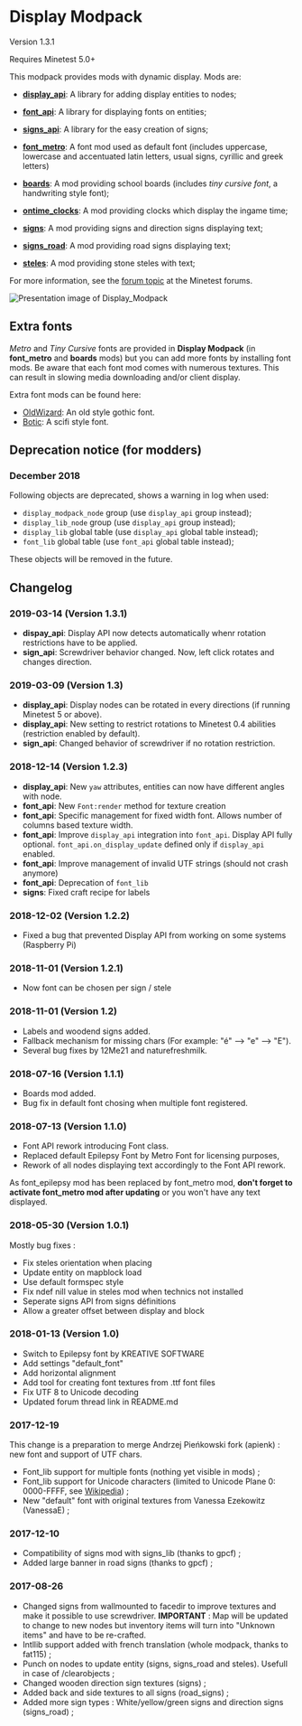 # Display Modpack
Version 1.3.1

Requires Minetest 5.0+

This modpack provides mods with dynamic display. Mods are:

- **[display_api](https://github.com/mt-mods/display_modpack/tree/master/display_api)**: A library for adding display entities to nodes;
- **[font_api](https://github.com/mt-mods/display_modpack/tree/master/font_api)**: A library for displaying fonts on entities;
- **[signs_api](https://github.com/mt-mods/display_modpack/tree/master/signs_api)**: A library for the easy creation of signs;
- **[font_metro](https://github.com/mt-mods/display_modpack/tree/master/font_metro)**: A font mod used as default font (includes uppercase, lowercase and accentuated latin letters, usual signs, cyrillic and greek letters)

- **[boards](https://github.com/mt-mods/display_modpack/tree/master/boards)**: A mod providing school boards (includes *tiny cursive font*, a handwriting style font);
- **[ontime_clocks](https://github.com/mt-mods/display_modpack/tree/master/ontime_clocks)**: A mod providing clocks which display the ingame time;
- **[signs](https://github.com/mt-mods/display_modpack/tree/master/signs)**: A mod providing signs and direction signs displaying text;
- **[signs_road](https://github.com/mt-mods/display_modpack/tree/master/signs_road)**: A mod providing road signs displaying text;
- **[steles](https://github.com/mt-mods/display_modpack/tree/master/steles)**: A mod providing stone steles with text;

For more information, see the [forum topic](https://forum.minetest.net/viewtopic.php?t=19365) at the Minetest forums.

![Presentation image of Display_Modpack](screenshot.png)

## Extra fonts

*Metro* and *Tiny Cursive* fonts are provided in **Display Modpack** (in **font_metro** and **boards** mods) but you can add more fonts by installing font mods. Be aware that each font mod comes with numerous textures. This can result in slowing media downloading and/or client display.

Extra font mods can be found here:
 * [OldWizard](https://github.com/pyrollo/font_oldwizard): An old style gothic font.
 * [Botic](https://github.com/pyrollo/font_botic): A scifi style font.

## Deprecation notice (for modders)

### December 2018
Following objects are deprecated, shows a warning in log when used:
* `display_modpack_node` group (use `display_api` group instead);
* `display_lib_node` group (use `display_api` group instead);
* `display_lib` global table (use `display_api` global table instead);
* `font_lib` global table (use `font_api` global table instead);

These objects will be removed in the future.

## Changelog
### 2019-03-14 (Version 1.3.1)
- __dispay_api__: Display API now detects automatically whenr rotation restrictions have to be applied.
- __sign_api__: Screwdriver behavior changed. Now, left click rotates and changes direction.

### 2019-03-09 (Version 1.3)
- __display_api__: Display nodes can be rotated in every directions (if running Minetest 5 or above).
- __display_api__: New setting to restrict rotations to Minetest 0.4 abilities (restriction enabled by default).
- __sign_api__: Changed behavior of screwdriver if no rotation restriction.

### 2018-12-14 (Version 1.2.3)
- __display_api__: New `yaw` attributes, entities can now have different angles with node.
- __font_api__: New `Font:render` method for texture creation
- __font_api__: Specific management for fixed width font. Allows number of columns based texture width.
- __font_api__: Improve `display_api` integration into `font_api`. Display API fully optional. `font_api.on_display_update` defined only if `display_api` enabled.
- __font_api__: Improve management of invalid UTF strings (should not crash anymore)
- __font_api__: Deprecation of `font_lib`
- __signs__: Fixed craft recipe for labels

### 2018-12-02 (Version 1.2.2)
- Fixed a bug that prevented Display API from working on some systems (Raspberry Pi)

### 2018-11-01 (Version 1.2.1)
- Now font can be chosen per sign / stele

### 2018-11-01 (Version 1.2)
- Labels and woodend signs added.
- Fallback mechanism for missing chars (For example: "é" --> "e" --> "E").
- Several bug fixes by 12Me21 and naturefreshmilk.

### 2018-07-16 (Version 1.1.1)
- Boards mod added.
- Bug fix in default font chosing when multiple font registered.

### 2018-07-13 (Version 1.1.0)
- Font API rework introducing Font class.
- Replaced default Epilepsy Font by Metro Font for licensing purposes,
- Rework of all nodes displaying text accordingly to the Font API rework.

As font_epilepsy mod has been replaced by font_metro mod, **don't forget to activate font_metro mod after updating** or you won't have any text displayed.

### 2018-05-30 (Version 1.0.1)
Mostly bug fixes :
- Fix steles orientation when placing
- Update entity on mapblock load
- Use default formspec style
- Fix ndef nill value in steles mod when technics not installed
- Seperate signs API from signs définitions
- Allow a greater offset between display and block

### 2018-01-13 (Version 1.0)
- Switch to Epilepsy font by KREATIVE SOFTWARE
- Add settings "default_font"
- Add horizontal alignment
- Add tool for creating font textures from .ttf font files
- Fix UTF 8 to Unicode decoding
- Updated forum thread link in README.md

### 2017-12-19
This change is a preparation to merge Andrzej Pieńkowski fork (apienk) : new font and support of UTF chars.
- Font\_lib support for multiple fonts (nothing yet visible in mods) ;
- Font\_lib support for Unicode characters (limited to Unicode Plane 0: 0000-FFFF, see [Wikipedia](https://en.wikipedia.org/wiki/Unicode)) ;
- New "default" font with original textures from Vanessa Ezekowitz (VanessaE) ;

### 2017-12-10
- Compatibility of signs mod with signs_lib (thanks to gpcf) ;
- Added large banner in road signs (thanks to gpcf) ;

### 2017-08-26
- Changed signs from wallmounted to facedir to improve textures and make it possible to use screwdriver.
**IMPORTANT** : Map will be updated to change to new nodes but inventory items will turn into "Unknown items" and have to be re-crafted.
- Intllib support added with french translation (whole modpack, thanks to fat115) ;
- Punch on nodes to update entity (signs, signs_road and steles). Usefull in case of /clearobjects ;
- Changed wooden direction sign textures (signs) ;
- Added back and side textures to all signs (road_signs) ;
- Added more sign types : White/yellow/green signs and direction signs (signs_road) ;
